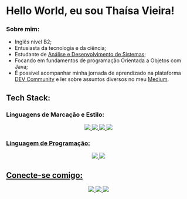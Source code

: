 #  Hello World, eu sou Thaísa Vieira!
### Sobre mim:
-  Inglês nível B2;
- Entusiasta da tecnologia e da ciência;
- Estudante de [Análise e Desenvolvimento de Sistemas](http://https://descomplica.com.br/blog/analise-desenvolvimento-de-sistemas-grade-curricular/ "Análise e Desenvolvimento de Sistemas");
- Focando em fundamentos de programação Orientada a Objetos com Java;
- É possível acompanhar minha jornada de aprendizado na plataforma [DEV Community](http://dev.to/thaisavieira "DEV Community") e ler sobre assuntos diversos no meu [Medium](http://medium.com/@thaisavieira.tech "Medium").

## Tech Stack:
### Linguagens de Marcação e Estilo:
<p align="center">
    <a href="#"><img src="https://img.shields.io/badge/Markdown-000000?style=for-the-badge&logo=markdown&logoColor=white"</a>
    <a href="#"><img src="https://img.shields.io/badge/HTML5-000?style=for-the-badge&logo=html5&logoColor=white"</a>
    <a href="#"><img src="https://img.shields.io/badge/CSS3-000?style=for-the-badge&logo=css3&logoColor=white"</a>
    <a href="#"><img src="https://img.shields.io/badge/Sass-000?style=for-the-badge&logo=sass&logoColor=white"</a>
</p>

### Linguagem de Programação:
<p align="center">
    <a href="#"><img src="https://img.shields.io/badge/Java-000?style=for-the-badge&logo=openjdk&logoColor=white"</a>
    <a href="#"><img src="https://img.shields.io/badge/JavaScript-000?style=for-the-badge&logo=javascript&logoColor=white"</a>
</p>

## Conecte-se comigo:
<p align="center">
    <a href="https://www.hackerrank.com/thaiCoelha"><img src="https://img.shields.io/badge/-Hackerrank-000?style=for-the-badge&logo=HackerRank&logoColor=white"</a>
    <a href="https://www.linkedin.com/in/thaisa-vieira/"><img src="https://img.shields.io/badge/linkedin-000?style=for-the-badge&logo=linkedin&logoColor=whit"</a>
    <a href="https://twitter.com/compiuter_thai"><img src="https://img.shields.io/badge/Twitter-000?style=for-the-badge&logo=Twitter&logoColor=white"</a>
</p>